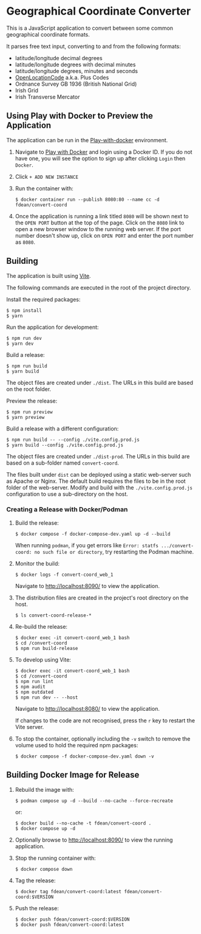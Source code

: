 # Geographical Coordinate Converter

This is a JavaScript application to convert between some common geographical
coordinate formats.

It parses free text input, converting to and from the following formats:

- latitude/longitude decimal degrees
- latitude/longitude degrees with decimal minutes
- latitude/longitude degrees, minutes and seconds
- [OpenLocationCode][olc] a.k.a. Plus Codes
- Ordnance Survey GB 1936 (British National Grid)
- Irish Grid
- Irish Transverse Mercator

[olc]: https://en.wikipedia.org/wiki/Open_Location_Code

## Using Play with Docker to Preview the Application

[play]: https://labs.play-with-docker.com "Play with Docker"

The application can be run in the [Play-with-docker][play] environment.

1.  Navigate to [Play with Docker][play] and login using a Docker ID.  If you
	do not have one, you will see the option to sign up after clicking `Login`
	then `Docker`.

1.  Click `+ ADD NEW INSTANCE`

1.  Run the container with:

		$ docker container run --publish 8080:80 --name cc -d fdean/convert-coord

1.  Once the application is running a link titled `8080` will be shown next to
    the `OPEN PORT` button at the top of the page.  Click on the `8080` link
    to open a new browser window to the running web server.  If the port
    number doesn't show up, click on `OPEN PORT` and enter the port number as
    `8080`.

## Building

The application is built using [Vite](https://vitejs.dev/).

The following commands are executed in the root of the project directory.

Install the required packages:

	$ npm install
	$ yarn

Run the application for development:

	$ npm run dev
	$ yarn dev

Build a release:

	$ npm run build
	$ yarn build

The object files are created under `./dist`.  The URLs in this build are
based on the root folder.

Preview the release:

	$ npm run preview
	$ yarn preview

Build a release with a different configuration:

	$ npm run build -- --config ./vite.config.prod.js
	$ yarn build --config ./vite.config.prod.js

The object files are created under `./dist-prod`.  The URLs in this build are
based on a sub-folder named `convert-coord`.

The files built under `dist` can be deployed using a static web-server such as
Apache or Nginx.  The default build requires the files to be in the root
folder of the web-server.  Modify and build with the `./vite.config.prod.js`
configuration to use a sub-directory on the host.

### Creating a Release with Docker/Podman

1.  Build the release:

		$ docker compose -f docker-compose-dev.yaml up -d --build

	When running `podman`, if you get errors like `Error: statfs
    .../convert-coord: no such file or directory`, try restarting the Podman
    machine.

2.  Monitor the build:

		$ docker logs -f convert-coord_web_1

	Navigate to <http://localhost:8090/> to view the application.

3.  The distribution files are created in the project's root directory on the
    host.

		$ ls convert-coord-release-*

4.  Re-build the release:

		$ docker exec -it convert-coord_web_1 bash
		$ cd /convert-coord
		$ npm run build-release

5.  To develop using Vite:

		$ docker exec -it convert-coord_web_1 bash
		$ cd /convert-coord
		$ npm run lint
		$ npm audit
		$ npm outdated
		$ npm run dev -- --host

	Navigate to <http://localhost:8080/> to view the application.

	If changes to the code are not recognised, press the `r` key to restart
    the Vite server.

6.  To stop the container, optionally including the `-v` switch to remove the
    volume used to hold the required npm packages:

		$ docker compose -f docker-compose-dev.yaml down -v

## Building Docker Image for Release

1.  Rebuild the image with:

		$ podman compose up -d --build --no-cache --force-recreate

	or:

		$ docker build --no-cache -t fdean/convert-coord .
		$ docker compose up -d

2.  Optionally browse to <http://localhost:8090/> to view the running
    application.

3.  Stop the running container with:

		$ docker compose down

4.  Tag the release:

		$ docker tag fdean/convert-coord:latest fdean/convert-coord:$VERSION

5.  Push the release:

		$ docker push fdean/convert-coord:$VERSION
		$ docker push fdean/convert-coord:latest
